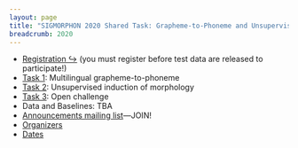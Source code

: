 ```yaml
---
layout: page
title: "SIGMORPHON 2020 Shared Task: Grapheme-to-Phoneme and Unsupervised Induction of Morphology"
breadcrumb: 2020
---
```


- [Registration ↪](https://forms.gle/eF81dLkPACGgY66B8) (you must register before test data are released to participate!)
- [Task 1](task1): Multilingual grapheme-to-phoneme
- [Task 2](task2): Unsupervised induction of morphology
- [Task 3](task3): Open challenge
- Data and Baselines: TBA
- [Announcements mailing list](https://groups.google.com/forum/#!forum/sigmorphon-2020)—JOIN!
- [Organizers](organizers)
- [Dates](dates)
